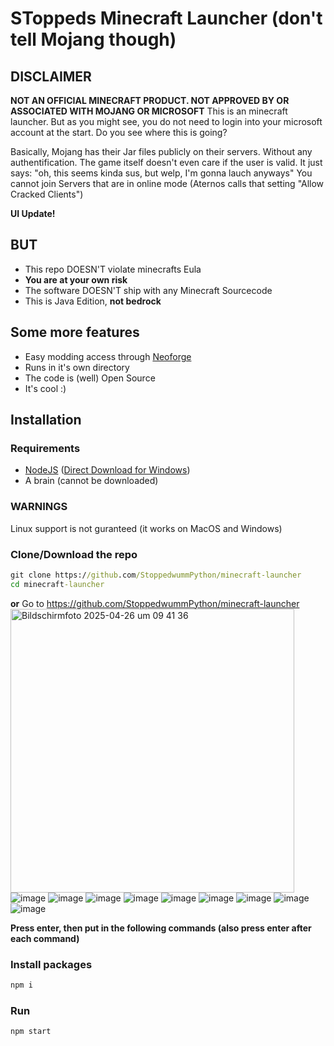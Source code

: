 # SToppeds Minecraft Launcher (don't tell Mojang though)
## DISCLAIMER
**NOT AN OFFICIAL MINECRAFT PRODUCT. NOT APPROVED BY OR ASSOCIATED WITH MOJANG OR MICROSOFT**
This is an minecraft launcher. But as you might see, you do not need to login into your microsoft account at the start. Do you see where this is going?

Basically, Mojang has their Jar files publicly on their servers. Without any authentification. The game itself doesn't even care if the user is valid. It just says: "oh, this seems kinda sus, but welp, I'm gonna lauch anyways"
You cannot join Servers that are in online mode (Aternos calls that setting "Allow Cracked Clients")

**UI Update!**

## **BUT**
- This repo DOESN'T violate minecrafts Eula
- **You are at your own risk**
- The software DOESN'T ship with any Minecraft Sourcecode
- This is Java Edition, **not bedrock**

## Some more features
- Easy modding access through [Neoforge](https://neoforged.net)
- Runs in it's own directory
- The code is (well) Open Source
- It's cool :)

## Installation
### Requirements
- [NodeJS](https://nodejs.org/en/download) ([Direct Download for Windows](https://nodejs.org/dist/v22.15.0/node-v22.15.0-x64.msi))
- A brain (cannot be downloaded)
### WARNINGS
Linux support is not guranteed (it works on MacOS and Windows)
### Clone/Download the repo
```bat
git clone https://github.com/StoppedwummPython/minecraft-launcher
cd minecraft-launcher
```
**or**
Go to <https://github.com/StoppedwummPython/minecraft-launcher>
<img width="454" alt="Bildschirmfoto 2025-04-26 um 09 41 36" src="https://github.com/user-attachments/assets/2366dbbc-b762-4c8c-a826-287c2fcd6444" />
![image](https://github.com/user-attachments/assets/89e6afb3-bd10-49e2-8809-2c6d339fe36f)
![image](https://github.com/user-attachments/assets/a68d9eb4-4a3d-45fd-97c8-b051d924d9e0)
![image](https://github.com/user-attachments/assets/db55eb3d-dd6b-4f98-8972-513e37f62690)
![image](https://www.wikihow.com/images/thumb/3/3a/Change-Directories-in-Command-Prompt-Step-1-Version-5.jpg/v4-728px-Change-Directories-in-Command-Prompt-Step-1-Version-5.jpg.webp)
![image](https://www.wikihow.com/images/thumb/f/fe/Change-Directories-in-Command-Prompt-Step-2-Version-5.jpg/v4-728px-Change-Directories-in-Command-Prompt-Step-2-Version-5.jpg.webp)
![image](https://www.wikihow.com/images/thumb/c/c8/Change-Directories-in-Command-Prompt-Step-3-Version-5.jpg/v4-728px-Change-Directories-in-Command-Prompt-Step-3-Version-5.jpg.webp)
![image](https://www.wikihow.com/images/thumb/8/80/Change-Directories-in-Command-Prompt-Step-5-Version-3.jpg/v4-728px-Change-Directories-in-Command-Prompt-Step-5-Version-3.jpg.webp)
![image](https://www.wikihow.com/images/thumb/5/56/Change-Directories-in-Command-Prompt-Step-6-Version-3.jpg/v4-728px-Change-Directories-in-Command-Prompt-Step-6-Version-3.jpg.webp)
![image](https://www.wikihow.com/images/thumb/0/08/Change-Directories-in-Command-Prompt-Step-7-Version-2.jpg/v4-728px-Change-Directories-in-Command-Prompt-Step-7-Version-2.jpg.webp)

**Press enter, then put in the following commands (also press enter after each command)**

### Install packages
```bat
npm i
```
### Run
```bat
npm start
```
